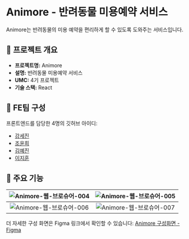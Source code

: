 # Animore - 반려동물 미용예약 서비스

Animore는 반려동물의 미용 예약을 편리하게 할 수 있도록 도와주는 서비스입니다.

## 📌 프로젝트 개요

- **프로젝트명:** Animore
- **설명:** 반려동물 미용예약 서비스
- **UMC:** 4기 프로젝트
- **기술 스택:** React

## 📌 FE팀 구성 
프론트엔드를 담당한 4명의 깃허브 아이디:
- [강세진](https://github.com/S2ej1n)
- [조윤희](https://github.com/awaaaake)
- [김예진](https://github.com/dani001024)
- [이지훈](https://github.com/moonshine-hun)

## 📌 주요 기능
| ![Animore-웹-브로슈어-004](https://github.com/awaaaake/UMC_animore_project/assets/103404308/ff79502b-77c6-4ba4-af75-2011f59a73f7) | ![Animore-웹-브로슈어-005](https://github.com/awaaaake/UMC_animore_project/assets/103404308/55614df1-72a3-49fb-8dfa-3775511e2523) |
|:--:|:--:|
| ![Animore-웹-브로슈어-006](https://github.com/awaaaake/UMC_animore_project/assets/103404308/ab09bf89-00ba-4d05-b538-11451cd60782) | ![Animore-웹-브로슈어-007](https://github.com/awaaaake/UMC_animore_project/assets/103404308/4f03aaa1-76b8-4237-aa54-e07c81e45495) |

더 자세한 구성 화면은 Figma 링크에서 확인할 수 있습니다:
[Animore 구성화면 - Figma](https://www.figma.com/design/qIsyfklPoWFBStX80bygy8/avs?node-id=0-1&t=4moZ1rIYXtHdTBlf-0)
